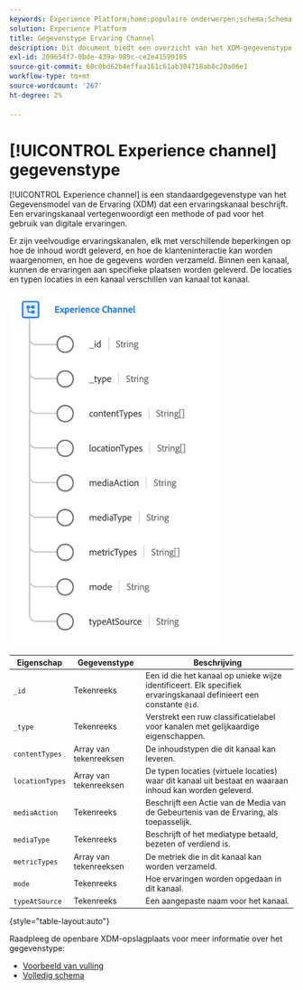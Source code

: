 ```yaml
---
keywords: Experience Platform;home;populaire onderwerpen;schema;Schema;XDM;velden;schema's;Schema's;Webpagina-details;datatype;gegevenstype;gegevenstype;webpagina
solution: Experience Platform
title: Gegevenstype Ervaring Channel
description: Dit document biedt een overzicht van het XDM-gegevenstype (Experience Channel Experience Data Model).
exl-id: 209654f7-0bde-439a-989c-ce2e41599105
source-git-commit: 60c0bd62b4effaa161c61ab304718ab8c20a06e1
workflow-type: tm+mt
source-wordcount: '267'
ht-degree: 2%

---
```


# [!UICONTROL Experience channel] gegevenstype

[!UICONTROL Experience channel] is een standaardgegevenstype van het Gegevensmodel van de Ervaring (XDM) dat een ervaringskanaal beschrijft. Een ervaringskanaal vertegenwoordigt een methode of pad voor het gebruik van digitale ervaringen.

Er zijn veelvoudige ervaringskanalen, elk met verschillende beperkingen op hoe de inhoud wordt geleverd, en hoe de klanteninteractie kan worden waargenomen, en hoe de gegevens worden verzameld. Binnen een kanaal, kunnen de ervaringen aan specifieke plaatsen worden geleverd. De locaties en typen locaties in een kanaal verschillen van kanaal tot kanaal.

![](../images/data-types/experience-channel.png)

| Eigenschap | Gegevenstype | Beschrijving |
| --- | --- | --- |
| `_id` | Tekenreeks | Een id die het kanaal op unieke wijze identificeert. Elk specifiek ervaringskanaal definieert een constante `@id`. |
| `_type` | Tekenreeks | Verstrekt een ruw classificatielabel voor kanalen met gelijkaardige eigenschappen. |
| `contentTypes` | Array van tekenreeksen | De inhoudstypen die dit kanaal kan leveren. |
| `locationTypes` | Array van tekenreeksen | De typen locaties (virtuele locaties) waar dit kanaal uit bestaat en waaraan inhoud kan worden geleverd. |
| `mediaAction` | Tekenreeks | Beschrijft een Actie van de Media van de Gebeurtenis van de Ervaring, als toepasselijk. |
| `mediaType` | Tekenreeks | Beschrijft of het mediatype betaald, bezeten of verdiend is. |
| `metricTypes` | Array van tekenreeksen | De metriek die in dit kanaal kan worden verzameld. |
| `mode` | Tekenreeks | Hoe ervaringen worden opgedaan in dit kanaal. |
| `typeAtSource` | Tekenreeks | Een aangepaste naam voor het kanaal. |

{style=&quot;table-layout:auto&quot;}

Raadpleeg de openbare XDM-opslagplaats voor meer informatie over het gegevenstype:

* [Voorbeeld van vulling](https://github.com/adobe/xdm/blob/master/components/datatypes/channels/channel.example.1.json)
* [Volledig schema](https://github.com/adobe/xdm/blob/master/components/datatypes/channels/channel.schema.json)
